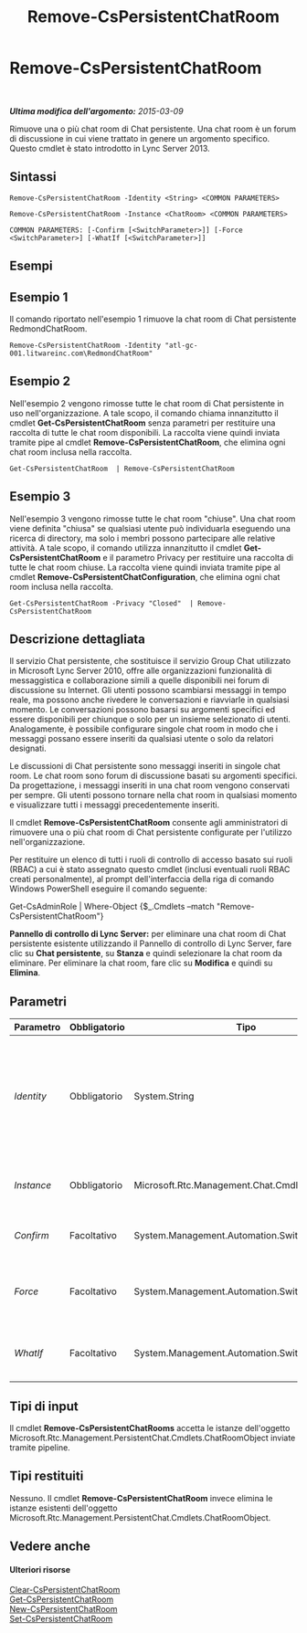 ﻿---
title: Remove-CsPersistentChatRoom
TOCTitle: Remove-CsPersistentChatRoom
ms:assetid: 04cadd5d-13dc-4de5-b0b5-8c2f9bbbc7a7
ms:mtpsurl: https://technet.microsoft.com/it-it/library/JJ204639(v=OCS.15)
ms:contentKeyID: 49299539
ms.date: 08/24/2015
mtps_version: v=OCS.15
ms.translationtype: HT
---

# Remove-CsPersistentChatRoom

 

_**Ultima modifica dell'argomento:** 2015-03-09_

Rimuove una o più chat room di Chat persistente. Una chat room è un forum di discussione in cui viene trattato in genere un argomento specifico. Questo cmdlet è stato introdotto in Lync Server 2013.

## Sintassi

    Remove-CsPersistentChatRoom -Identity <String> <COMMON PARAMETERS>

    Remove-CsPersistentChatRoom -Instance <ChatRoom> <COMMON PARAMETERS>

    COMMON PARAMETERS: [-Confirm [<SwitchParameter>]] [-Force <SwitchParameter>] [-WhatIf [<SwitchParameter>]]

## Esempi

## Esempio 1

Il comando riportato nell'esempio 1 rimuove la chat room di Chat persistente RedmondChatRoom.

    Remove-CsPersistentChatRoom -Identity "atl-gc-001.litwareinc.com\RedmondChatRoom"

## Esempio 2

Nell'esempio 2 vengono rimosse tutte le chat room di Chat persistente in uso nell'organizzazione. A tale scopo, il comando chiama innanzitutto il cmdlet **Get-CsPersistentChatRoom** senza parametri per restituire una raccolta di tutte le chat room disponibili. La raccolta viene quindi inviata tramite pipe al cmdlet **Remove-CsPersistentChatRoom**, che elimina ogni chat room inclusa nella raccolta.

    Get-CsPersistentChatRoom  | Remove-CsPersistentChatRoom

## Esempio 3

Nell'esempio 3 vengono rimosse tutte le chat room "chiuse". Una chat room viene definita "chiusa" se qualsiasi utente può individuarla eseguendo una ricerca di directory, ma solo i membri possono partecipare alle relative attività. A tale scopo, il comando utilizza innanzitutto il cmdlet **Get-CsPersistentChatRoom** e il parametro Privacy per restituire una raccolta di tutte le chat room chiuse. La raccolta viene quindi inviata tramite pipe al cmdlet **Remove-CsPersistentChatConfiguration**, che elimina ogni chat room inclusa nella raccolta.

    Get-CsPersistentChatRoom -Privacy "Closed"  | Remove-CsPersistentChatRoom

## Descrizione dettagliata

Il servizio Chat persistente, che sostituisce il servizio Group Chat utilizzato in Microsoft Lync Server 2010, offre alle organizzazioni funzionalità di messaggistica e collaborazione simili a quelle disponibili nei forum di discussione su Internet. Gli utenti possono scambiarsi messaggi in tempo reale, ma possono anche rivedere le conversazioni e riavviarle in qualsiasi momento. Le conversazioni possono basarsi su argomenti specifici ed essere disponibili per chiunque o solo per un insieme selezionato di utenti. Analogamente, è possibile configurare singole chat room in modo che i messaggi possano essere inseriti da qualsiasi utente o solo da relatori designati.

Le discussioni di Chat persistente sono messaggi inseriti in singole chat room. Le chat room sono forum di discussione basati su argomenti specifici. Da progettazione, i messaggi inseriti in una chat room vengono conservati per sempre. Gli utenti possono tornare nella chat room in qualsiasi momento e visualizzare tutti i messaggi precedentemente inseriti.

Il cmdlet **Remove-CsPersistentChatRoom** consente agli amministratori di rimuovere una o più chat room di Chat persistente configurate per l'utilizzo nell'organizzazione.

Per restituire un elenco di tutti i ruoli di controllo di accesso basato sui ruoli (RBAC) a cui è stato assegnato questo cmdlet (inclusi eventuali ruoli RBAC creati personalmente), al prompt dell'interfaccia della riga di comando Windows PowerShell eseguire il comando seguente:

Get-CsAdminRole | Where-Object {$\_.Cmdlets –match "Remove-CsPersistentChatRoom"}

**Pannello di controllo di Lync Server:** per eliminare una chat room di Chat persistente esistente utilizzando il Pannello di controllo di Lync Server, fare clic su **Chat persistente**, su **Stanza** e quindi selezionare la chat room da eliminare. Per eliminare la chat room, fare clic su **Modifica** e quindi su **Elimina**.

## Parametri


<table>
<colgroup>
<col style="width: 25%" />
<col style="width: 25%" />
<col style="width: 25%" />
<col style="width: 25%" />
</colgroup>
<thead>
<tr class="header">
<th>Parametro</th>
<th>Obbligatorio</th>
<th>Tipo</th>
<th>Descrizione</th>
</tr>
</thead>
<tbody>
<tr class="odd">
<td><p><em>Identity</em></p></td>
<td><p>Obbligatorio</p></td>
<td><p>System.String</p></td>
<td><p>Identificatore univoco della chat room di Chat persistente da rimuovere. L'identità di una chat room è costituita dal pool di Chat persistente in cui è stata configurata la chat room e dal nome della chat room, ad esempio:</p>
<p>-Identity &quot;atl-gc-001.litwareinc.com\RedmondChatRoom&quot;</p></td>
</tr>
<tr class="even">
<td><p><em>Instance</em></p></td>
<td><p>Obbligatorio</p></td>
<td><p>Microsoft.Rtc.Management.Chat.Cmdlets.ChatRoom</p></td>
<td><p>Consente di passare al cmdlet un riferimento a un oggetto anziché impostare singoli valori di parametro.</p></td>
</tr>
<tr class="odd">
<td><p><em>Confirm</em></p></td>
<td><p>Facoltativo</p></td>
<td><p>System.Management.Automation.SwitchParameter</p></td>
<td><p>Richiede la conferma prima di eseguire il comando.</p></td>
</tr>
<tr class="even">
<td><p><em>Force</em></p></td>
<td><p>Facoltativo</p></td>
<td><p>System.Management.Automation.SwitchParameter</p></td>
<td><p>Evita la visualizzazione di eventuali messaggi di errore non grave che potrebbero essere generati nel corso dell'esecuzione del comando.</p></td>
</tr>
<tr class="odd">
<td><p><em>WhatIf</em></p></td>
<td><p>Facoltativo</p></td>
<td><p>System.Management.Automation.SwitchParameter</p></td>
<td><p>Descrive ciò che accadrebbe se si eseguisse il comando, senza eseguirlo realmente.</p></td>
</tr>
</tbody>
</table>


## Tipi di input

Il cmdlet **Remove-CsPersistentChatRooms** accetta le istanze dell'oggetto Microsoft.Rtc.Management.PersistentChat.Cmdlets.ChatRoomObject inviate tramite pipeline.

## Tipi restituiti

Nessuno. Il cmdlet **Remove-CsPersistentChatRoom** invece elimina le istanze esistenti dell'oggetto Microsoft.Rtc.Management.PersistentChat.Cmdlets.ChatRoomObject.

## Vedere anche

#### Ulteriori risorse

[Clear-CsPersistentChatRoom](clear-cspersistentchatroom.md)  
[Get-CsPersistentChatRoom](get-cspersistentchatroom.md)  
[New-CsPersistentChatRoom](new-cspersistentchatroom.md)  
[Set-CsPersistentChatRoom](set-cspersistentchatroom.md)

